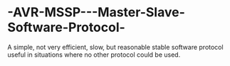 # -AVR-MSSP---Master-Slave-Software-Protocol-
A simple, not very efficient, slow, but reasonable stable software protocol useful in situations where no other protocol could be used.
